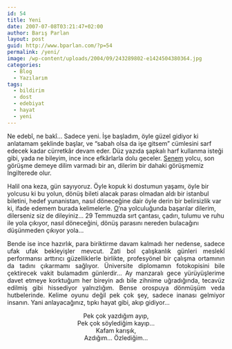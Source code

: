 ```yaml
---
id: 54
title: Yeni
date: 2007-07-08T03:21:47+02:00
author: Barış Parlan
layout: post
guid: http://www.bparlan.com/?p=54
permalink: /yeni/
image: /wp-content/uploads/2004/09/243289802-e1424504380364.jpg
categories:
  - Blog
  - Yazılarım
tags:
  - bildirim
  - dost
  - edebiyat
  - hayat
  - yeni
---
```

<div class="ttr_start">
</div>

Ne edebî, ne bakî&#8230; Sadece yeni. İşe başladım, öyle güzel gidiyor ki anlatamam şeklinde başlar, ve &#8220;sabah olsa da işe gitsem&#8221; cümlesini sarf edecek kadar cürretkâr devam eder. Düz yazıda şapkalı harf kullanma isteği gibi, yada ne bileyim, ince ince efkârlarla dolu geceler. <a style="text-align: justify;" title="Senem Gökel" href="http://www.myspace.com/lal_jade" target="_blank">Senem</a> <span class="Apple-style-span" style="text-align: justify;">yolcu, son görüşme demeye dilim varmadı bir an, dilerim bir dahaki görüşmemiz İngilterede olur.</span>

<span class="Apple-style-span" style="text-align: justify;">Halil ona keza, gün sayıyoruz. Öyle kopuk ki dostumun yaşamı, öyle bir yolcusu ki bu yolun, dönüş bileti alacak parası olmadan aldı bir istanbul biletini, hedef yunanistan, nasıl döneceğine dair öyle derin bir belirsizlik var ki, ifade edemem burada kelimelerle. </span><a style="text-align: justify;" title="Halil'e Mail at..." href="mailto:ruhsalkorku@yahoo.com" target="_blank">O</a><span class="Apple-style-span" style="text-align: justify;">&#8216;na yolculuğunda başarılar dilerim, dilerseniz siz de dileyiniz&#8230; 29 Temmuzda sırt çantası, çadırı, tulumu ve ruhu ile yola çıkıyor, nasıl döneceğini, dönüş parasını nereden bulacağını düşünmeden çıkıyor yola&#8230;</span>

<p style="text-align: justify;">
  Bende ise ince hazırlık, para biriktirme davam kalmadı her nedense, sadece ufak ufak bekleyişler mevcut. Zati bol çalışkanlık günleri meslekî performansı arttırıcı güzelliklerle birlikte, profesyönel bir çalışma ortamının da tadını çıkarmamı sağlıyor. Üniversite diplomamın fotokopisini bile çektirecek vakit bulamadım günlerdir&#8230; Ay manzaralı gece yürüyüşlerime davet etmeye korktuğum her bireyin adı bile zihnime uğradığında, tecavüz edilmiş gibi hissediyor yalnızlığım. Bense orospuya dönmüşüm veda hutbelerinde. Kelime oyunu değil pek çok şey, sadece inanası gelmiyor insanın. Yani anlayacağınız, tıpkı hayat gibi, akıp gidiyor&#8230;
</p>

<p style="text-align: center;">
  Pek çok yazdığım ayıp,<br /> Pek çok söylediğim kayıp&#8230;<br /> Kafam karışık,<br /> Azdığım&#8230; Özlediğim&#8230;
</p>

<div class="ttr_end">
</div>